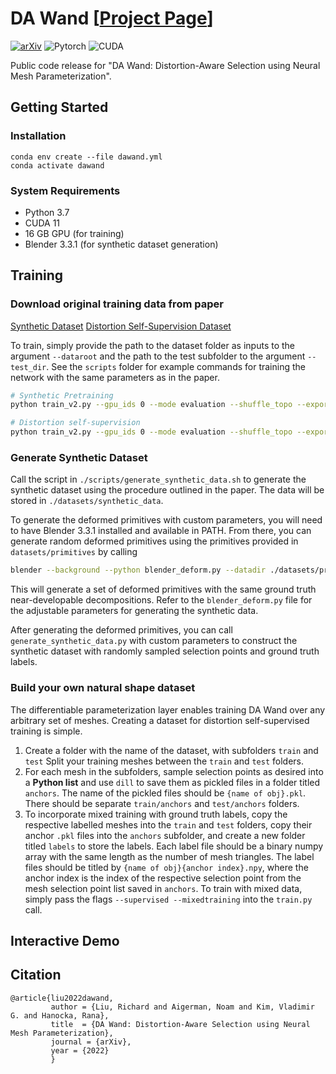 # DA Wand [[Project Page](https://threedle.github.io/DA-Wand/)]
[![arXiv](https://img.shields.io/badge/arXiv-DAWand-b31b1b.svg)](https://arxiv.org/abs/2112.03221)
![Pytorch](https://img.shields.io/badge/PyTorch->=1.11.0-Red?logo=pytorch)
![CUDA](https://img.shields.io/badge/CUDA->=11.3.1-Red?logo=CUDA)


Public code release for "DA Wand: Distortion-Aware Selection using Neural Mesh Parameterization".

## Getting Started
### Installation

```
conda env create --file dawand.yml
conda activate dawand
```

### System Requirements
- Python 3.7
- CUDA 11
- 16 GB GPU (for training)
- Blender 3.3.1 (for synthetic dataset generation)

## Training
### Download original training data from paper 
[Synthetic Dataset](https://drive.google.com/file/d/1fWASZLzh85WWLhQi6gYJg1uRJK5m92yK/view?usp=sharing)
[Distortion Self-Supervision Dataset](https://drive.google.com/file/d/1AjfXRL6UhPJSNXlEucDKV0AvsvZx-Uya/view?usp=sharing)

To train, simply provide the path to the dataset folder as inputs to the argument `--dataroot` and the path to the test subfolder to the argument `--test_dir`. See the `scripts` folder for example commands for training the network with the same parameters as in the paper. 
```bash 
# Synthetic Pretraining 
python train_v2.py --gpu_ids 0 --mode evaluation --shuffle_topo --export_preds --export_view_freq 10 --run_test_freq 10 --ncf 16 16 16 16 16 16 --niter_decay 10 --niter 150 --resblocks 3 --lr 0.001 --drop_relu --num_threads 0 --save_latest_freq 10 --save_epoch_freq 2 --selection_module --reweight_loss --dataset_mode intseg --arch intseg --test_dir ./synthetic_dataset/test --export_save_path outputs --dataroot synthetic_dataset --checkpoints_dir outputs --max_sample_size 8000 --supervised --extrinsic_condition_placement pre --batch_size 15 --name pretrain --cachefolder cache --anchorcachefolder anchorcache --resconv --batch_size 8 --leakyrelu --layernorm --dropout --extrinsic_features onehot hks --num_aug 1 --vnormaug --testaug --edgefeatures dihedrals

# Distortion self-supervision 
python train_v2.py --gpu_ids 0 --mode evaluation --shuffle_topo --export_view_freq 4 --run_test_freq 4 --ncf 16 16 16 16 16 16 --niter_decay 10 --niter 150 --resblocks 3 --lr 0.001 --drop_relu --num_threads 0 --save_latest_freq 10 --save_epoch_freq 2 --selection_module --reweight_loss --dataset_mode intseg --arch intseg --resconv --batch_size 8 --leakyrelu --layernorm --load_pretrain --which_epoch best --extrinsic_condition_placement pre --extrinsic_features onehot hks --edgefeatures dihedrals --network_load_path ./outputs/pretrain --segboundary neighbor  --export_preds --distortion_loss count --distortion_metric arap --name dawand --cachefolder cache --anchorcachefolder anchorcache --delayed_distortion_epochs 0 --step2paramloss --export_save_path outputs --checkpoints_dir outputs --supervised --dataroot distortion_dataset --test_dir distortion_dataset/test --mixedtraining --max_grad 5 --num_aug 1 --vnormaug --testaug --cut_param --gcsmoothness --gcsmoothness_weight 0.001 
```

### Generate Synthetic Dataset 
Call the script in `./scripts/generate_synthetic_data.sh` to generate the synthetic dataset using the procedure outlined in the paper. The data will be stored in `./datasets/synthetic_data`. 

To generate the deformed primitives with custom parameters, you will need to have Blender 3.3.1 installed and available in PATH. From there, you can generate random deformed primitives using the primitives provided in `datasets/primitives` by calling 
```bash
blender --background --python blender_deform.py --datadir ./datasets/primitives --outdir ./datasets/deformed_primitives ... 
```
This will generate a set of deformed primitives with the same ground truth near-developable decompositions. Refer to the `blender_deform.py` file for the adjustable parameters for generating the synthetic data. 

After generating the deformed primitives, you can call `generate_synthetic_data.py` with custom parameters to construct the synthetic dataset with randomly sampled selection points and ground truth labels.  

### Build your own natural shape dataset 
The differentiable parameterization layer enables training DA Wand over any arbitrary set of meshes. Creating a dataset for distortion self-supervised training is simple. 

1. Create a folder with the name of the dataset, with subfolders `train` and `test` Split your training meshes between the `train` and `test` folders. 
2. For each mesh in the subfolders, sample selection points as desired into a **Python list** and use `dill` to save them as pickled files in a folder titled `anchors`. The name of the pickled files should be `{name of obj}.pkl`. There should be separate `train/anchors` and `test/anchors` folders. 
3. To incorporate mixed training with ground truth labels, copy the respective labelled meshes into the `train` and `test` folders, copy their anchor `.pkl` files into the `anchors` subfolder, and create a new folder titled `labels` to store the labels. Each label file should be a binary numpy array with the same length as the number of mesh triangles. The label files should be titled by `{name of obj}{anchor index}.npy`, where the anchor index is the index of the respective selection point from the mesh selection point list saved in `anchors`. 
To train with mixed data, simply pass the flags `--supervised --mixedtraining` into the `train.py` call. 

## Interactive Demo 

## Citation
```
@article{liu2022dawand,
         author = {Liu, Richard and Aigerman, Noam and Kim, Vladimir G. and Hanocka, Rana},
         title  = {DA Wand: Distortion-Aware Selection using Neural Mesh Parameterization},
         journal = {arXiv},
         year = {2022}
         }
```
